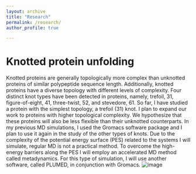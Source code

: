 ```yaml
---
layout: archive
title: "Research"
permalink: /research/
author_profile: true

---
```

Knotted protein unfolding
====

Knotted proteins are generally topologically more complex than unknotted proteins of similar polypeptide sequence length. Additionally, knotted proteins have a diverse topology with different levels of complexity. Four distinct knot types have been detected in proteins, namely, trefoil, 31, figure-of-eight, 41, three-twist, 52, and stevedore, 61. So far, I have studied a protein with the simplest topology, a trefoil (31) knot. I plan to expand our work to proteins with higher topological complexity. We hypothesize that these proteins will also be less flexible than their unknotted counterparts.
In my previous MD simulations, I used the Gromacs software package and I plan to use it again in the study of the other types of knots. Due to the complexity of the potential energy surface (PES) related to the systems I will simulate, regular MD is not a practical method. To overcome the high-energy barriers along the PES I will employ an accelerated MD method called metadynamics. For this type of simulation, I will use another software, called PLUMED, in conjunction with Gromacs. 
![image](https://github.com/oliveiralfl/oliveiralfl.github.io/assets/17076997/e8fa6999-44e2-4433-8a92-c09a28953c11)
